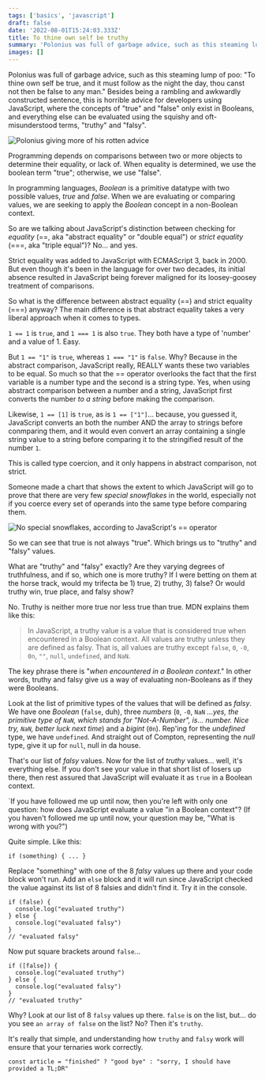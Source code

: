 ```yaml
---
tags: ['basics', 'javascript']
draft: false
date: '2022-08-01T15:24:03.333Z'
title: To thine own self be truthy
summary: 'Polonius was full of garbage advice, such as this steaming lump of poo: To thine own self be true, and it must follow as the night the day, thou canst not then be false to any man.'
images: []
---
```


Polonius was full of garbage advice, such as this steaming lump of poo: "To thine own self be true, and it must follow as the night the day, thou canst not then be false to any man." Besides being a rambling and awkwardly constructed sentence, this is horrible advice for developers using JavaScript, where the concepts of "true" and "false" only exist in Booleans, and everything else can be evaluated using the squishy and oft-misunderstood terms, "truthy" and "falsy".

![Polonius giving more of his rotten advice](/static/images/polonius-javascript.png 'Polonius')

Programming depends on comparisons between two or more objects to determine their equality, or lack of. When equality is determined, we use the boolean term "true"; otherwise, we use "false".

In programming languages, _Boolean_ is a primitive datatype with two possible values, _true_ and _false_. When we are evaluating or comparing values, we are seeking to apply the _Boolean_ concept in a non-Boolean context.

So are we talking about JavaScript's distinction between checking for _equality_ (==, aka "abstract equality" or "double equal") or _strict equality_ (===, aka "triple equal")? No... and yes.

Strict equality was added to JavaScript with ECMAScript 3, back in 2000. But even though it's been in the language for over two decades, its initial absence resulted in JavaScript being forever maligned for its loosey-goosey treatment of comparisons.

So what is the difference between abstract equality (==) and strict equality (===) anyway? The main difference is that abstract equality takes a very liberal approach when it comes to types.

`1 == 1` is `true`, and `1 === 1` is also `true`. They both have a type of 'number' and a value of 1. Easy.

But `1 == "1"` is `true`, whereas `1 === "1"` is `false`. Why? Because in the abstract comparison, JavaScript really, REALLY wants these two variables to be equal. So much so that the == operator overlooks the fact that the first variable is a number type and the second is a string type. Yes, when using abstract comparison between a number and a string, JavaScript first converts the number _to a string_ before making the comparison.

Likewise, `1 == [1]` is `true`, as is `1 == ["1"]`... because, you guessed it, JavaScript converts an both the number AND the array to strings before conmparing them, and it would even convert an array containing a single string value to a string before comparing it to the stringified result of the number `1`.

This is called type coercion, and it only happens in abstract comparison, not strict.

Someone made a chart that shows the extent to which JavaScript will go to prove that there are very few _special snowflakes_ in the world, especially not if you coerce every set of operands into the same type before comparing them.

![No special snowflakes, according to JavaScript's == operator](/assets/js-equality.png 'JS equality chart')

So we can see that true is not always "true". Which brings us to "truthy" and "falsy" values.

What are "truthy" and "falsy" exactly? Are they varying degrees of truthfulness, and if so, which one is more truthy? If I were betting on them at the horse track, would my trifecta be 1) true, 2) truthy, 3) false? Or would truthy win, true place, and falsy show?

No. Truthy is neither more true nor less true than true. MDN explains them like this:

> In JavaScript, a truthy value is a value that is considered true when encountered in a Boolean context. All values are truthy unless they are defined as falsy. That is, all values are truthy except `false`, `0`, `-0`, `0n`, `""`, `null`, `undefined`, and `NaN`.

The key phrase there is "_when encountered in a Boolean context_." In other words, truthy and falsy give us a way of evaluating non-Booleans as if they were Booleans.

Look at the list of primitive types of the values that will be defined as _falsy_. We have one _Boolean_ (`false`, duh), three _numbers_ (`0`, `-0`, `NaN` _...yes, the primitive type of `NaN`, which stands for "Not-A-Number", is... number. Nice try, `NaN`, better luck next time_) and a _bigint_ (`0n`). Rep'ing for the _undefined_ type, we have `undefined`. And straight out of Compton, representing the _null_ type, give it up for `null`, null in da house.

That's our list of _falsy_ values. Now for the list of _truthy_ values... well, it's everything else. If you don't see your value in that short list of losers up there, then rest assured that JavaScript will evaluate it as `true` in a Boolean context.

`If you have followed me up until now, then you're left with only one question: how does JavaScript evaluate a value "in a Boolean context"? (If you haven't followed me up until now, your question may be, "What is wrong with you?")

Quite simple. Like this:

```
if (something) { ... }
```

Replace "something" with one of the 8 _falsy_ values up there and your code block won't run. Add an `else` block and it will run since JavaScript checked the value against its list of 8 falsies and didn't find it. Try it in the console.

```
if (false) {
  console.log("evaluated truthy")
} else {
  console.log("evaluated falsy")
}
// "evaluated falsy"
```

Now put square brackets around `false`...

```
if ([false]) {
  console.log("evaluated truthy")
} else {
  console.log("evaluated falsy")
}
// "evaluated truthy"
```

Why? Look at our list of 8 `falsy` values up there. `false` is on the list, but... do you see `an array of false` on the list? No? Then it's `truthy`.

It's really that simple, and understanding how `truthy` and `falsy` work will ensure that your ternaries work correctly.

`const article = "finished" ? "good bye" : "sorry, I should have provided a TL;DR"`

